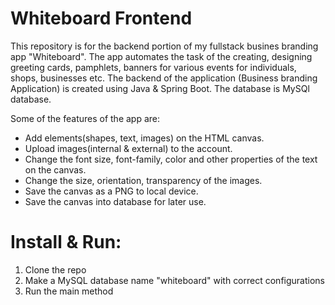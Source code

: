 # Whiteboard Frontend
This repository is for the backend portion of my fullstack busines branding app "Whiteboard". The app automates the task of the creating, designing greeting cards, pamphlets, banners for various events for individuals, shops, businesses etc. The backend of the application (Business branding Application) is created using Java & Spring Boot. The database is MySQl database.

Some of the features of the app are:
  - Add elements(shapes, text, images) on the HTML canvas.
  - Upload images(internal & external) to the account.
  - Change the font size, font-family, color and other properties of the text on the canvas.
  - Change the size, orientation, transparency of the images.
  - Save the canvas as a PNG to local device.
  - Save the canvas into database for later use.

# Install & Run:
  1. Clone the repo
  2. Make a MySQL database name "whiteboard" with correct configurations
  3. Run the main method
